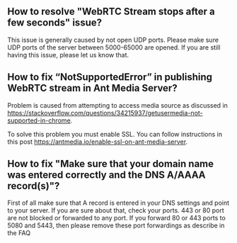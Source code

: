 ## How to resolve "WebRTC Stream stops after a few seconds" issue?

This issue is generally caused by not open UDP ports. Please make sure UDP ports of the server between 5000-65000 are opened. If you are still having this issue, please let us know that. 

## How to fix “NotSupportedError” in publishing WebRTC stream in Ant Media Server?
Problem is caused from attempting to access media source as discussed in https://stackoverflow.com/questions/34215937/getusermedia-not-supported-in-chrome.

To solve this problem you must enable SSL. You can follow instructions in this post https://antmedia.io/enable-ssl-on-ant-media-server.

##  How to fix "Make sure that your domain name was entered correctly and the DNS A/AAAA record(s)"?

First of all make sure that A record is entered in your DNS settings and point to your server. If you are sure about that, check your ports. 443 or 80 port are not blocked or forwarded to any port. If you forward 80 or 443 ports to 5080 and 5443, then please remove these port forwardings as describe in the FAQ